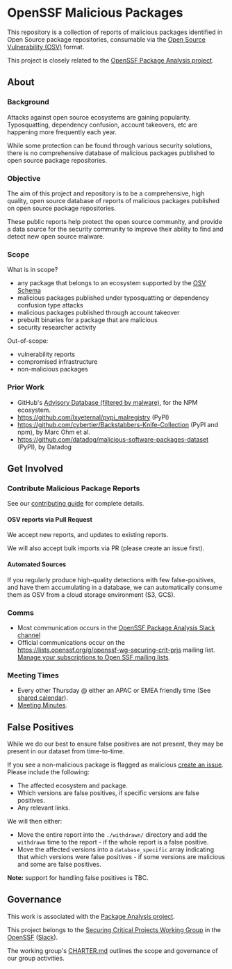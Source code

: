 # OpenSSF Malicious Packages

This repository is a collection of reports of malicious packages identified in
Open Source package repositories, consumable via the
[Open Source Vulnerability (OSV)](https://osv.dev) format.

This project is closely related to the [OpenSSF
Package Analysis project](https://github.com/ossf/package-analysis).

## About

### Background

Attacks against open source ecosystems are gaining popularity. Typosquatting,
dependency confusion, account takeovers, etc are happening more frequently each
year.

While some protection can be found through various security solutions, there is
no comprehensive database of malicious packages published to
open source package repositories.

### Objective

The aim of this project and repository is to be a comprehensive, high quality,
open source database of reports of malicious packages published on open source
package repositories.

These public reports help protect the open source community, and provide a data
source for the security community to improve their ability to find and detect
new open source malware.

### Scope

What is in scope?

- any package that belongs to an ecosystem supported by the
  [OSV Schema](https://ossf.github.io/osv-schema/)
- malicious packages published under typosquatting or dependency
  confusion type attacks
- malicious packages published through account takeover
- prebuilt binaries for a package that are malicious
- security researcher activity

Out-of-scope:

- vulnerability reports
- compromised infrastructure
- non-malicious packages

### Prior Work

- GitHub's [Advisory Database (filtered by malware)](https://github.com/advisories?query=type%3Amalware), for the NPM ecosystem.
- https://github.com/lxyeternal/pypi_malregistry (PyPI)
- https://github.com/cybertier/Backstabbers-Knife-Collection (PyPI and npm), by Marc Ohm et al.
- https://github.com/datadog/malicious-software-packages-dataset (PyPI), by Datadog

## Get Involved

### Contribute Malicious Package Reports

See our [contributing guide](CONTRIBUTING.md) for complete details.

#### OSV reports via Pull Request

We accept new reports, and updates to existing reports.

We will also accept bulk imports via PR (please create an issue first).

#### Automated Sources

If you regularly produce high-quality detections with few
false-positives, and have them accumulating in a database, we can
automatically consume them as OSV from a cloud storage
environment (S3, GCS).

### Comms

- Most communication occurs in the [OpenSSF Package Analysis Slack channel](https://openssf.slack.com/archives/package_analysis)
- Official communications occur on the https://lists.openssf.org/g/openssf-wg-securing-crit-prjs mailing list. \
[Manage your subscriptions to Open SSF mailing lists](https://lists.openssf.org/g/main/subgroups).

### Meeting Times

- Every other Thursday @ either an APAC or EMEA friendly time (See
  [shared calendar](https://calendar.google.com/calendar/u/2?cid=czYzdm9lZmhwNWk5cGZsdGI1cTY3bmdwZXNAZ3JvdXAuY2FsZW5kYXIuZ29vZ2xlLmNvbQ)).
- [Meeting Minutes](https://docs.google.com/document/d/1MIXxadtWsaROpFcJnBtYnQPoyzTCIDhd0IGV8PIV0mQ/edit).

## False Positives

While we do our best to ensure false positives are not present, they may
be present in our dataset from time-to-time.

If you see a non-malicious package is flagged as malicious
[create an issue](https://github.com/ossf/malicious-packages/issues/new).
Please include the following:

- The affected ecosystem and package.
- Which versions are false positives, if specific versions are false
  positives.
- Any relevant links.

We will then either:

- Move the entire report into the `./withdrawn/` directory and add the
  `withdrawn` time to the report - if the whole report is a false positive.
- Move the affected versions into a `database_specific` array
  indicating that which versions were false positives - if
  some versions are malicious and some are false positives.

**Note:** support for handling false positives is TBC.

## Governance

This work is associated with the
[Package Analysis project](https://github.com/ossf/package-analysis).

This project belongs to the [Securing Critical Projects Working Group](https://github.com/ossf/wg-securing-critical-projects) in the [OpenSSF](https://openssf.org/) ([Slack](https://openssf.slack.com/archives/wg_securing_critical_projects)).

The working group's [CHARTER.md](https://github.com/ossf/wg-securing-critical-projects/blob/main/CHARTER.md)
outlines the scope and governance of our group activities.
